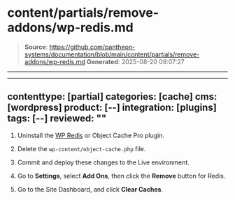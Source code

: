 # content/partials/remove-addons/wp-redis.md

> **Source**: https://github.com/pantheon-systems/documentation/blob/main/content/partials/remove-addons/wp-redis.md
> **Generated**: 2025-08-20 09:07:27

---

---
contenttype: [partial]
categories: [cache]
cms: [wordpress]
product: [--]
integration: [plugins]
tags: [--]
reviewed: ""
---

1. Uninstall the [WP Redis](https://wordpress.org/plugins/wp-redis/) or Object Cache Pro plugin.

1. Delete the `wp-content/object-cache.php` file.

1. Commit and deploy these changes to the Live environment.

1. Go to <Icon icon="gear" /> **Settings**, select **Add Ons**, then click the **Remove** button for Redis.

1. Go to the Site Dashboard, and click <Icon icon="cleaning" /> **Clear Caches**.
